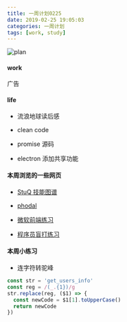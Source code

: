 ```yaml
---
title: 一周计划0225
date: 2019-02-25 19:05:03
categories: 一周计划
tags: [work, study]
---
```


![plan](https://user-gold-cdn.xitu.io/2018/9/3/1659f1969e015231?w=1424&h=698&f=png&s=1887559)

<!--more-->


#### work

广告

#### life

* 流浪地球读后感

* clean code

* promise 源码

* electron 添加共享功能


#### 本周浏览的一些网页

* [StuQ 技能图谱](https://blog.csdn.net/ajian005/article/details/51206976)

* [phodal](https://www.jianshu.com/p/b9ce748529fe)

* [微软前端练习](https://microsoft.github.io/frontend-bootcamp/)

* [程序员盲打练习](https://typing.io/lessons)

#### 本周小练习

* 连字符转驼峰

```js
const str = 'get_users_info'
const reg = /(_.{1})/g
str.replace(reg, ($1) => {
  const newCode = $1[1].toUpperCase()
  return newCode
})
```
